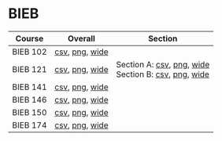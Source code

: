 # BIEB

| Course | Overall | Section |
| ------ | ------- | ------- |
| BIEB 102 | [csv](https://github.com/UCSD-Historical-Enrollment-Data/2025Fall/blob/main/overall/BIEB%20102.csv), [png](https://raw.githubusercontent.com/UCSD-Historical-Enrollment-Data/2025Fall/main/plot_overall/BIEB%20102.png), [wide](https://raw.githubusercontent.com/UCSD-Historical-Enrollment-Data/2025Fall/main/plot_overall_wide/BIEB%20102.png) |  |
| BIEB 121 | [csv](https://github.com/UCSD-Historical-Enrollment-Data/2025Fall/blob/main/overall/BIEB%20121.csv), [png](https://raw.githubusercontent.com/UCSD-Historical-Enrollment-Data/2025Fall/main/plot_overall/BIEB%20121.png), [wide](https://raw.githubusercontent.com/UCSD-Historical-Enrollment-Data/2025Fall/main/plot_overall_wide/BIEB%20121.png) | Section A: [csv](https://github.com/UCSD-Historical-Enrollment-Data/2025Fall/blob/main/section/BIEB%20121_A.csv), [png](https://raw.githubusercontent.com/UCSD-Historical-Enrollment-Data/2025Fall/main/plot_section/BIEB%20121_A.png), [wide](https://raw.githubusercontent.com/UCSD-Historical-Enrollment-Data/2025Fall/main/plot_section_wide/BIEB%20121_A.png)<br>Section B: [csv](https://github.com/UCSD-Historical-Enrollment-Data/2025Fall/blob/main/section/BIEB%20121_B.csv), [png](https://raw.githubusercontent.com/UCSD-Historical-Enrollment-Data/2025Fall/main/plot_section/BIEB%20121_B.png), [wide](https://raw.githubusercontent.com/UCSD-Historical-Enrollment-Data/2025Fall/main/plot_section_wide/BIEB%20121_B.png) |
| BIEB 141 | [csv](https://github.com/UCSD-Historical-Enrollment-Data/2025Fall/blob/main/overall/BIEB%20141.csv), [png](https://raw.githubusercontent.com/UCSD-Historical-Enrollment-Data/2025Fall/main/plot_overall/BIEB%20141.png), [wide](https://raw.githubusercontent.com/UCSD-Historical-Enrollment-Data/2025Fall/main/plot_overall_wide/BIEB%20141.png) |  |
| BIEB 146 | [csv](https://github.com/UCSD-Historical-Enrollment-Data/2025Fall/blob/main/overall/BIEB%20146.csv), [png](https://raw.githubusercontent.com/UCSD-Historical-Enrollment-Data/2025Fall/main/plot_overall/BIEB%20146.png), [wide](https://raw.githubusercontent.com/UCSD-Historical-Enrollment-Data/2025Fall/main/plot_overall_wide/BIEB%20146.png) |  |
| BIEB 150 | [csv](https://github.com/UCSD-Historical-Enrollment-Data/2025Fall/blob/main/overall/BIEB%20150.csv), [png](https://raw.githubusercontent.com/UCSD-Historical-Enrollment-Data/2025Fall/main/plot_overall/BIEB%20150.png), [wide](https://raw.githubusercontent.com/UCSD-Historical-Enrollment-Data/2025Fall/main/plot_overall_wide/BIEB%20150.png) |  |
| BIEB 174 | [csv](https://github.com/UCSD-Historical-Enrollment-Data/2025Fall/blob/main/overall/BIEB%20174.csv), [png](https://raw.githubusercontent.com/UCSD-Historical-Enrollment-Data/2025Fall/main/plot_overall/BIEB%20174.png), [wide](https://raw.githubusercontent.com/UCSD-Historical-Enrollment-Data/2025Fall/main/plot_overall_wide/BIEB%20174.png) |  |
